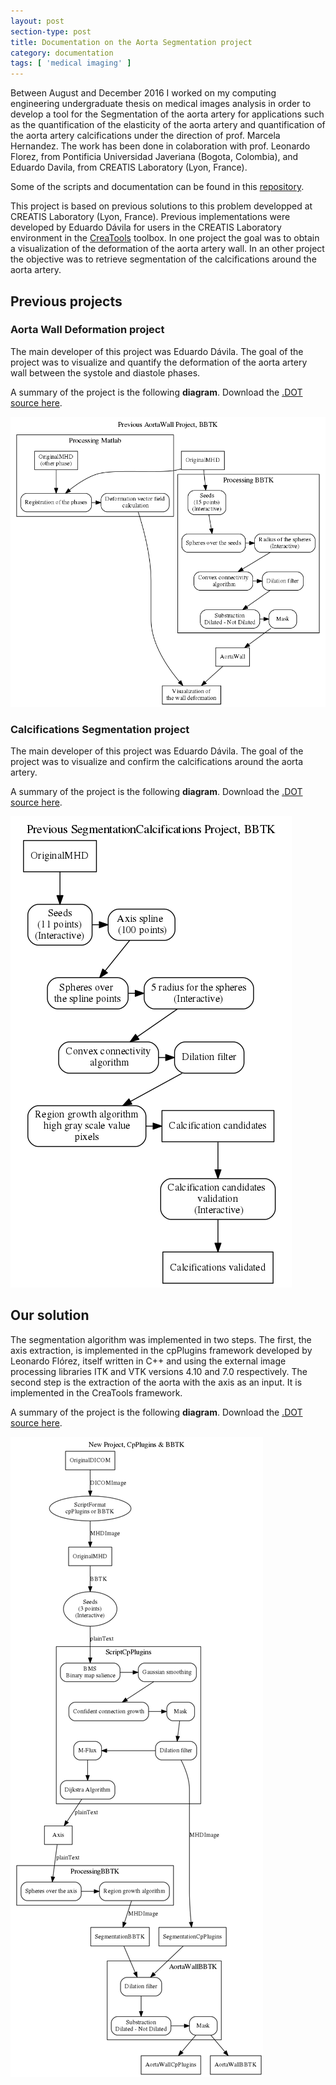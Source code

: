 ```yaml
---
layout: post
section-type: post
title: Documentation on the Aorta Segmentation project
category: documentation
tags: [ 'medical imaging' ]
---
```


Between August and December 2016 I worked on my computing engineering undergraduate thesis on medical images analysis in order to develop a tool for
the Segmentation of the aorta artery for applications such as the
quantification of the elasticity of the aorta artery and
quantification of the aorta artery calcifications under the direction
of prof. Marcela Hernandez.
The work has been done in colaboration with prof. Leonardo Florez, from Pontificia
 Universidad Javeriana (Bogota, Colombia), and Eduardo Davila, from CREATIS Laboratory
  (Lyon, France).

Some of the scripts and documentation can be found in this <a href="https://github.com/sercharpak/Proyecto_de_grado"> repository</a>.

This project is based on previous solutions to this problem developped at CREATIS Laboratory (Lyon, France).
Previous implementations were developed by Eduardo Dávila for users in the CREATIS Laboratory environment in the <a href="https://www.creatis.insa-lyon.fr/site/en/CreaTools_home.html"> CreaTools</a>
toolbox. In one project the goal was to obtain a visualization of the deformation of the aorta artery wall. In an other project the objective was to retrieve segmentation of the calcifications around the aorta artery.

<h2> Previous projects</h2>

<h3>Aorta Wall Deformation project</h3>
<p>The main developer of this project was Eduardo Dávila. The
goal of the project was to visualize and quantify the deformation of the aorta artery wall between the systole and diastole phases.  </p>
<p>A summary of the project is the following <b>diagram</b>. Download the  <a href="https://github.com/sercharpak/Proyecto_de_grado/raw/master/docs/old_project_AortaWall.gv"> .DOT source here</a>.</p>
<img src="https://github.com/sercharpak/Proyecto_de_grado/raw/master/docs/old_project_AortaWall.png"  >

<h3>Calcifications Segmentation project</h3>
<p>The main developer of this project was Eduardo Dávila. The
goal of the project was to visualize and confirm the calcifications around the aorta artery. </p>
<p>A summary of the project is the following <b>diagram</b>. Download the  <a href="https://github.com/sercharpak/Proyecto_de_grado/raw/master/docs/old_project_SegCall.gv"> .DOT source here</a>.</p>
<img src="https://github.com/sercharpak/Proyecto_de_grado/raw/master/docs/old_project_SegCall.png"  >

<h2> Our solution</h2>
<p>The segmentation algorithm was implemented in two steps. The first, the axis extraction, is
implemented in the cpPlugins framework developed by Leonardo Flórez, itself written in C++
and using the external image processing libraries ITK and VTK versions 4.10 and 7.0
respectively. The second step is the extraction of the aorta with the axis as an input. It is
implemented in the CreaTools framework. </p>
<p>A summary of the project is the following <b>diagram</b>. Download the  <a href="https://github.com/sercharpak/Proyecto_de_grado/raw/master/docs/new_project.gv"> .DOT source here</a>.</p>
<img src="https://github.com/sercharpak/Proyecto_de_grado/raw/master/docs/new_project.png"  >
